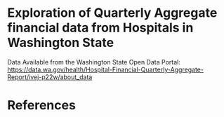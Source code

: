 # Exploration of Quarterly Aggregate financial data from Hospitals in Washington State


Data Available from the Washington State Open Data Portal:  
https://data.wa.gov/health/Hospital-Financial-Quarterly-Aggregate-Report/ivej-p22w/about_data

# References

